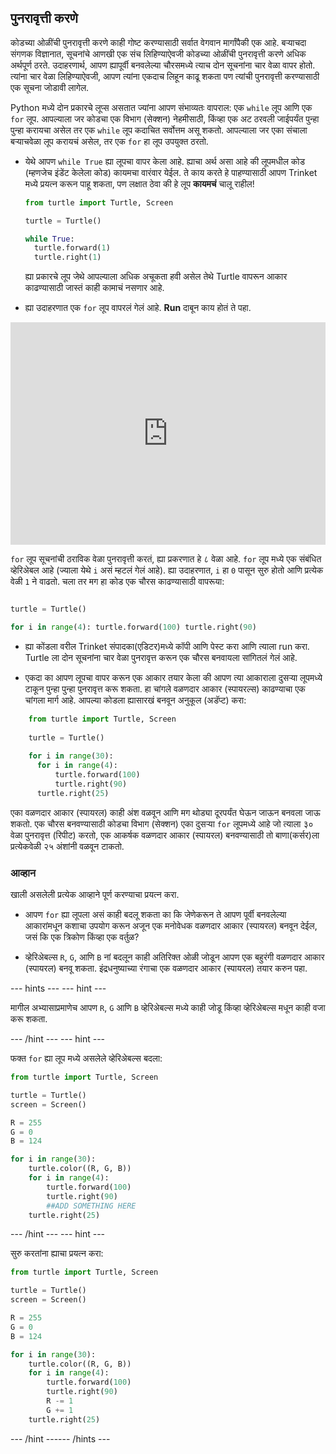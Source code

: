 ## पुनरावृत्ती करणे

कोडच्या ओळींची पुनरावृत्ती करणे काही गोष्ट करण्यासाठी सर्वात वेगवान मार्गांपैकी एक आहे. बर्‍याचदा संगणक विज्ञानात, सूचनांचे आणखी एक संच लिहिण्याऐवजी कोडच्या ओळींची पुनरावृत्ती करणे अधिक अर्थपूर्ण ठरते. उदाहरणार्थ, आपण ह्यापूर्वी बनवलेल्या चौरसमध्ये त्याच दोन सूचनांना चार वेळा वापर होतो. त्यांना चार वेळा लिहिण्याऐवजी, आपण त्यांना एकदाच लिहून काढू शकता पण त्यांची पुनरावृत्ती करण्यासाठी एक सूचना जोडावी लागेल.

Python मध्ये दोन प्रकारचे लूप्स असतात ज्यांना आपण संभाव्यतः वापराल: एक `while` लूप आणि एक `for` लूप. आपल्याला जर कोडचा एक विभाग (सेक्शन) नेहमीसाठी, किंव्हा एक अट ठरवली जाईपर्यंत पुन्हा पुन्हा करायचा असेल तर एक `while` लूप कदाचित सर्वोत्तम असू शकतो. आपल्याला जर एका संचाला बऱ्याचवेळा लूप करायचं असेल, तर एक `for` हा लूप उपयुक्त ठरतो.

- येथे आपण `while True` ह्या लूपचा वापर केला आहे. ह्याचा अर्थ असा आहे की लूपमधील कोड (म्हणजेच इंडेंट केलेला कोड) कायमचा वारंवार येईल. ते काय करते हे पाहण्यासाठी आपण Trinket मध्ये प्रयत्न करून पाहू शकता, पण लक्षात ठेवा की हे लूप **कायमचं** चालू राहील!
    
    ```python
    from turtle import Turtle, Screen
    
    turtle = Turtle()
    
    while True:
      turtle.forward(1)
      turtle.right(1)
    ```
    
    ह्या प्रकारचे लूप जेथे आपल्याला अधिक अचूकता हवी असेल तेथे Turtle वापरून आकार काढण्यासाठी जास्तं काही कामाचं नसणार आहे.

- ह्या उदाहरणात एक `for` लूप वापरलं गेलं आहे. **Run** दाबून काय होतं ते पहा. 
<iframe src="https://trinket.io/embed/python/b89b6f5457" width="100%" height="356" frameborder="0" marginwidth="0" marginheight="0" allowfullscreen></iframe> 

`for` लूप सूचनांची ठराविक वेळा पुनरावृत्ती करतं, ह्या प्रकरणात हे ८ वेळा आहे. `for` लूप मध्ये एक संबंधित व्हेरिअेबल आहे (ज्याला येथे `i` असं म्हटलं गेलं आहे). ह्या उदाहरणात, `i` हा `0` पासून सुरु होतो आणि प्रत्येक वेळी `1` ने वाढतो. चला तर मग हा कोड एक चौरस काढण्यासाठी वापरूया:

```python from turtle import Turtle, Screen

turtle = Turtle()

for i in range(4): turtle.forward(100) turtle.right(90) 
```

- ह्या कोंडला वरील Trinket संपादका(एडिटर)मध्ये कॉपी आणि पेस्ट करा आणि त्याला run करा. Turtle ला दोन सूचनांना चार वेळा पुनरावृत्त करून एक चौरस बनवायला सांगितलं गेलं आहे.

- एकदा का आपण लूपचा वापर करून एक आकार तयार केला की आपण त्या आकाराला दुसऱ्या लूपमध्ये टाकून पुन्हा पुन्हा पुनरावृत्त करू शकता. हा चांगले वळणदार आकार (स्पायरल्स) काढण्याचा एक चांगला मार्ग आहे. आपल्या कोडला ह्यासारखं बनवून अनुकूल (अडॅप्ट) करा:
    
```python
    from turtle import Turtle, Screen
    
    turtle = Turtle()
    
    for i in range(30):
      for i in range(4):
          turtle.forward(100)
          turtle.right(90)
      turtle.right(25)
```
    
   एका वळणदार आकार (स्पायरल) काही अंश वळवून आणि मग थोड्या दूरपर्यंत घेऊन जाऊन बनवला जाऊ शकतो. एक चौरस बनवण्यासाठी कोडचा विभाग (सेक्शन) एका दुसऱ्या `for` लूपमध्ये आहे जो त्याला ३० वेळा पुनरावृत्त (रिपीट) करतो, एक आकर्षक वळणदार आकार (स्पायरल) बनवण्यासाठी तो बाणा(कर्सर)ला प्रत्येकवेळी २५ अंशांनी वळवून टाकतो.

### आव्हान

खाली असलेली प्रत्येक आव्हाने पूर्ण करण्याचा प्रयत्न करा.

- आपण `for` ह्या लूपला असं काही बदलू शकता का कि जेणेकरून ते आपण पूर्वी बनवलेल्या आकारांमधून कशाचा उपयोग करून अजून एक मनोवेधक वळणदार आकार (स्पायरल) बनवून देईल, जसं कि एक त्रिकोण किंव्हा एक वर्तुळ?

- व्हेरिअेबल्स `R`, `G`, आणि `B` नां बदलून काही अतिरिक्त ओळी जोडून आपण एक बहुरंगी वळणदार आकार (स्पायरल) बनवू शकता. इंद्रधनुष्याच्या रंगाचा एक वळणदार आकार (स्पायरल) तयार करुन पहा.

--- hints ---
 --- hint ---

मागील अभ्यासाप्रमाणेच आपण `R`, `G` आणि `B` व्हेरिअेबल्स मध्ये काही जोडू किंव्हा व्हेरिअेबल्स मधून काही वजा करू शकता.

--- /hint --- --- hint ---

फक्त `for` ह्या लूप मध्ये असलेले व्हेरिअेबल्स बदला:

```python
from turtle import Turtle, Screen

turtle = Turtle()
screen = Screen()

R = 255
G = 0
B = 124

for i in range(30):
    turtle.color((R, G, B))
    for i in range(4):
        turtle.forward(100)
        turtle.right(90)
        ##ADD SOMETHING HERE
    turtle.right(25)
```

--- /hint --- --- hint ---

सुरु करतांना ह्याचा प्रयत्न करा:

```python
from turtle import Turtle, Screen

turtle = Turtle()
screen = Screen()

R = 255
G = 0
B = 124

for i in range(30):
    turtle.color((R, G, B))
    for i in range(4):
        turtle.forward(100)
        turtle.right(90)
        R -= 1
        G += 1
    turtle.right(25)
```

--- /hint ------ /hints ---